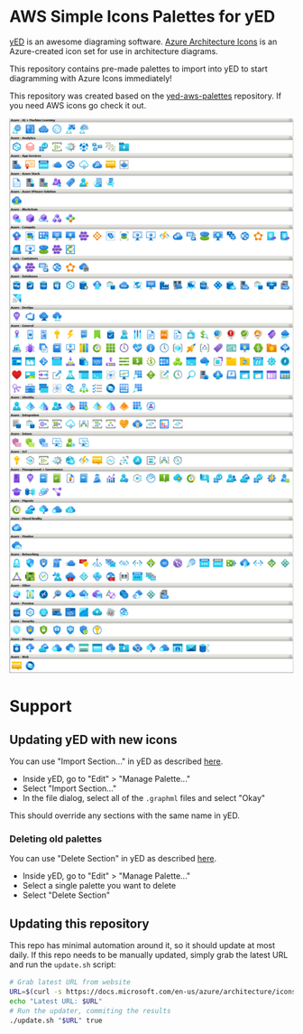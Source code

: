 # AWS Simple Icons Palettes for yED

[yED](http://www.yworks.com/en/products/yfiles/yed/) is an awesome diagraming software. [Azure Architecture Icons](https://docs.microsoft.com/en-us/azure/architecture/icons/) is an Azure-created icon set for use in architecture diagrams.

This repository contains pre-made palettes to import into yED to start diagramming with Azure Icons immediately!

This repository was created based on the [yed-aws-palettes](https://github.com/JustDerb/yed-aws-palettes) repository. If you need AWS icons go check it out.

![Screenshot](screenshot.png)

# Support

## Updating yED with new icons

You can use "Import Section..." in yED as described [here](http://yed.yworks.com/support/manual/palette_manager.html).

- Inside yED, go to "Edit" > "Manage Palette..."
- Select "Import Section..."
- In the file dialog, select all of the `.graphml` files and select "Okay"

This should override any sections with the same name in yED.

### Deleting old palettes

You can use "Delete Section" in yED as described [here](http://yed.yworks.com/support/manual/palette_manager.html).

- Inside yED, go to "Edit" > "Manage Palette..."
- Select a single palette you want to delete
- Select "Delete Section"

## Updating this repository

This repo has minimal automation around it, so it should update at most daily. If this repo needs to be manually updated, simply grab the latest URL and run the `update.sh` script:

```bash
# Grab latest URL from website
URL=$(curl -s https://docs.microsoft.com/en-us/azure/architecture/icons/ | grep 'Asset Package&nbsp;<i class="icon-download"></i>' | head -n1 | grep -oEi '//.*\.zip' | while read line; do echo "https:$line";  done)
echo "Latest URL: $URL"
# Run the updater, commiting the results
./update.sh "$URL" true
```

